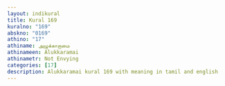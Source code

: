 ```yaml
---
layout: indikural
title: Kural 169
kuralno: "169"
abskno: "0169"
athino: "17"
athiname: அழுக்காறாமை
athinameen: Alukkaramai
athinametr: Not Envying
categories: [17]
description: Alukkaramai kural 169 with meaning in tamil and english 
---
```


